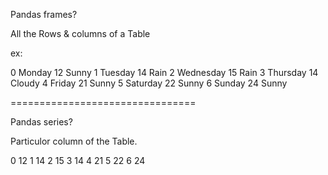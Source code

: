 Pandas frames?

All the Rows & columns of a Table

ex:

0     Monday    12     Sunny
1    Tuesday    14      Rain
2  Wednesday    15      Rain
3   Thursday    14    Cloudy
4     Friday    21     Sunny
5   Saturday    22     Sunny
6     Sunday    24     Sunny

================================


Pandas series?

Particulor column of the Table.

0    12
1    14
2    15
3    14
4    21
5    22
6    24

